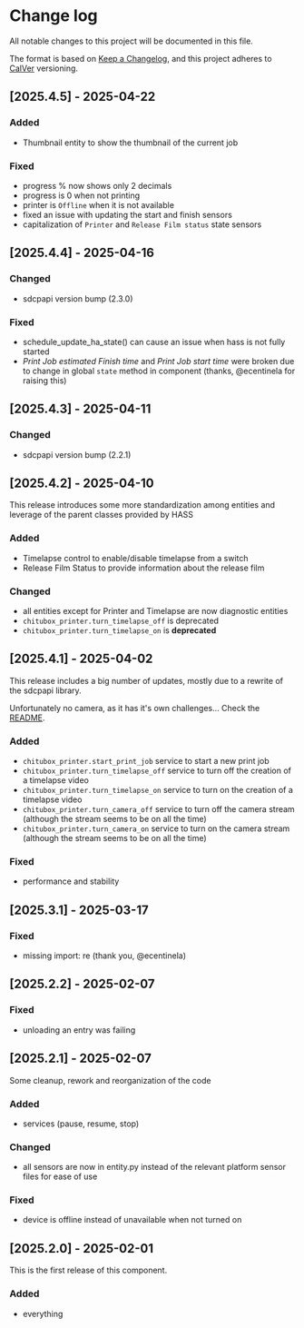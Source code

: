 # Change log

All notable changes to this project will be documented in this file.

The format is based on [Keep a Changelog](https://keepachangelog.com/en/1.0.0/),
and this project adheres to [CalVer](https://calver.org/about.html) versioning.

## [2025.4.5] - 2025-04-22

### Added

- Thumbnail entity to show the thumbnail of the current job

### Fixed

- progress % now shows only 2 decimals
- progress is 0 when not printing
- printer is `Offline` when it is not available
- fixed an issue with updating the start and finish sensors
- capitalization of `Printer` and `Release Film status` state sensors

## [2025.4.4] - 2025-04-16

### Changed

- sdcpapi version bump (2.3.0)

### Fixed

- schedule_update_ha_state() can cause an issue when hass is not fully started
- *Print Job estimated Finish time* and *Print Job start time* were broken due to change in global `state` method in component (thanks, @ecentinela for raising this)

## [2025.4.3] - 2025-04-11

### Changed

- sdcpapi version bump (2.2.1)

## [2025.4.2] - 2025-04-10

This release introduces some more standardization among entities and leverage of the parent classes provided by HASS

### Added

- Timelapse control to enable/disable timelapse from a switch
- Release Film Status to provide information about the release film

### Changed

- all entities except for Printer and Timelapse are now diagnostic entities
- `chitubox_printer.turn_timelapse_off` is deprecated
- `chitubox_printer.turn_timelapse_on` is **deprecated**

## [2025.4.1] - 2025-04-02

This release includes a big number of updates, mostly due to a rewrite of the sdcpapi library.

Unfortunately no camera, as it has it's own challenges... Check the [README](./README.md).

### Added

- `chitubox_printer.start_print_job` service to start a new print job
- `chitubox_printer.turn_timelapse_off` service to turn off the creation of a timelapse video
- `chitubox_printer.turn_timelapse_on` service to turn on the creation of a timelapse video
- `chitubox_printer.turn_camera_off` service to turn off the camera stream (although the stream seems to be on all the time)
- `chitubox_printer.turn_camera_on` service to turn on the camera stream (although the stream seems to be on all the time)

### Fixed

- performance and stability

## [2025.3.1] - 2025-03-17

### Fixed

- missing import: re (thank you, @ecentinela)

## [2025.2.2] - 2025-02-07

### Fixed

- unloading an entry was failing

## [2025.2.1] - 2025-02-07

Some cleanup, rework and reorganization of the code

### Added

- services (pause, resume, stop)

### Changed

- all sensors are now in entity.py instead of the relevant platform sensor files for ease of use

### Fixed

- device is offline instead of unavailable when not turned on

## [2025.2.0] - 2025-02-01

This is the first release of this component.

### Added

- everything
